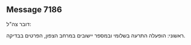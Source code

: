 ## Message 7186

דובר צה"ל:

ראשוני: הופעלה התרעה בשלומי ובמספר יישובים במרחב הצפון, הפרטים בבדיקה.


